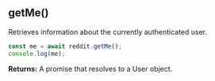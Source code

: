 ## getMe()

Retrieves information about the currently authenticated user.

```typescript
const me = await reddit.getMe();
console.log(me);
```

**Returns:** A promise that resolves to a User object.